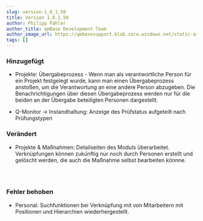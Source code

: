 ```yaml
---
slug: version-1_0_1_50
title: Version 1.0.1.50
author: Philipp Pähler
author_title: qmBase Development Team
author_image_url: https://qmbasesupport.blob.core.windows.net/static-assets/img/persons/paehler_round.png
tags: []
---
```

### Hinzugefügt

*   Projekte: Übergabeprozess - Wenn man als verantwortliche Person für ein Projekt festgelegt wurde, kann man einen Übergabeprozess anstoßen, um die Verantwortung an eine andere Person abzugeben. Die Benachrichtigungen über diesen Übergabeprozess werden nur für die beiden an der Übergabe beteiligten Personen dargestellt.

*   Q-Monitor -> Instandhaltung: Anzeige des Prüfstatus aufgeteilt nach Prüfungstypen

### Verändert

*   Projekte & Maßnahmen: Detailseiten des Moduls überarbeitet. Verknüpfungen können zukünftig nur noch durch Personen erstellt und gelöscht werden, die auch die Maßnahme selbst bearbeiten könnne.

###  

### Fehler behoben

*   Personal: Suchfunktionen bei Verknüpfung mit von Mitarbeitern mit Positionen und Hierarchien wiederhergestellt.